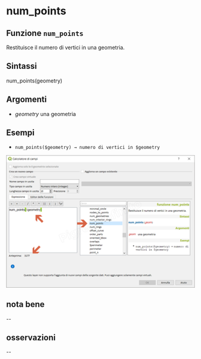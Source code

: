 # num\_points

## Funzione `num_points`

Restituisce il numero di vertici in una geometria.

## Sintassi

num\_points\(geometry\)

## Argomenti

* _geometry_ una geometria

## Esempi

* `num_points($geometry) → numero di vertici in $geometry`

![](../../../.gitbook/assets/num_points1.png)

## nota bene

--

## osservazioni

--

